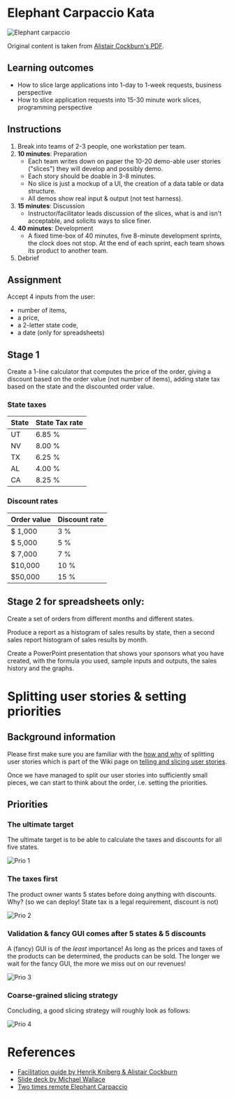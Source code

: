 # Elephant Carpaccio Kata

![Elephant carpaccio](https://github.com/zhendrikse/tdd/blob/master/presentations/images/sliced_elephant.png)

Original content is taken from [Alistair Cockburn's PDF](https://alistair.cockburn.us/wp-content/uploads/2018/02/Elephant-Carpaccio-exercise-instructions.pdf).

## Learning outcomes 

- How to slice large applications into 1-day to 
  1-week requests, business perspective 
- How to slice application requests into 15-30 minute 
  work slices, programming perspective

## Instructions

1. Break into teams of 2-3 people, one workstation per team.
2. **10 minutes**: Preparation 
   - Each team writes down on paper the 10-20 demo-able user 
     stories ("slices") they will develop and possibly demo. 
   - Each story should be doable in 3-8 minutes. 
   - No slice is just a mockup of a UI, the creation of a data table 
     or data structure. 
   - All demos show real input & output (not test harness).
3. **15 minutes**: Discussion 
   - Instructor/facilitator leads discussion of the slices, 
     what is and isn't acceptable, and solicits ways to slice finer.
4. **40 minutes**: Development 
   - A fixed time-box of 40 minutes, five 8-minute development sprints,
     the clock does not stop. At the end of each sprint, each team shows its 
     product to another team.
5. Debrief

## Assignment

Accept 4 inputs from the user:
- number of items, 
- a price, 
- a 2-letter state code,
- a date (only for spreadsheets)

## Stage 1

Create a 1-line calculator that computes the price of the order, 
giving a discount based on the order value (not number of items), 
adding state tax based on the state and the discounted order value.

### State taxes

| State | State Tax rate |
|:----- |:-------------- |
| UT    | 6.85 %         |
| NV    | 8.00 %         |
| TX    | 6.25 %         |
| AL    | 4.00 %         |
| CA    | 8.25 %         |

### Discount rates

| Order value | Discount rate | 
|:----------- |:------------- |
| $ 1,000     |  3 %          | 
| $ 5,000     |  5 %          | 
| $ 7,000     |  7 %          | 
| $10,000     | 10 %          | 
| $50,000     | 15 %          | 

## Stage 2 for spreadsheets only:

Create a set of orders from different months and different states.

Produce a report as a histogram of sales results by state, 
then a second sales report histogram of sales
results by month.

Create a PowerPoint presentation that shows your sponsors what you 
have created, with the formula you used, sample inputs and outputs, 
the sales history and the graphs.

# Splitting user stories &amp; setting priorities

## Background information

Please first make sure you are familiar with the
[how and why](https://github.com/zhendrikse/tdd/wiki/Telling-and-slicing-user-stories#slicing-user-stories) 
of splitting user stories which is part of the Wiki page on
[telling and slicing user stories](https://github.com/zhendrikse/tdd/wiki/Telling-and-slicing-user-stories).

Once we have managed to split our user stories into sufficiently small pieces, we 
can start to think about the order, i.e. setting the priorities.

## Priorities

### The ultimate target

The ultimate target is to be able to calculate the taxes and discounts for all five states.

![Prio 1](https://github.com/zhendrikse/tdd/blob/master/presentations/images/five_states_five_discounts_1.png)

### The taxes first

The product owner wants 5 states before doing anything with discounts. 
Why? (so we can deploy! State tax is a legal requirement, discount is not)

![Prio 2](https://github.com/zhendrikse/tdd/blob/master/presentations/images/five_states_five_discounts_2.png)

### Validation &amp; fancy GUI comes after 5 states &amp; 5 discounts

A (fancy) GUI is of the _least_ importance! As long as the prices and taxes
of the products can be determined, the products can be sold. The longer we
wait for the fancy GUI, the more we miss out on our revenues!

![Prio 3](https://github.com/zhendrikse/tdd/blob/master/presentations/images/five_states_five_discounts_3.png)

### Coarse-grained slicing strategy

Concluding, a good slicing strategy will roughly look as follows:

![Prio 4](https://github.com/zhendrikse/tdd/blob/master/presentations/images/five_states_five_discounts_4.png)

# References

- [Facilitation guide by Henrik Kniberg &amp; Alistair Cockburn](https://docs.google.com/document/d/1TCuuu-8Mm14oxsOnlk8DqfZAA1cvtYu9WGv67Yj_sSk/pub)
- [Slide deck by Michael Wallace](https://static1.squarespace.com/static/59e39ba7268b9625f429cc67/t/5a37ed1124a6949ae31ae169/1513614612707/Elephant-Carpaccio_november2017_chapter-presentation.pdf)
- [Two times remote Elephant Carpaccio](https://smallsheds.garden/blog/2021/two-times-remote-elephant-carpaccio/)
